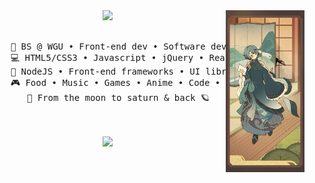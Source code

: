 <div align="center">
<img src="https://github.com/VGMichel/vgmichel/blob/master/assets/five-kasen_1.png" width="25%" align="right" />
<img src="https://readme-typing-svg.herokuapp.com?font=Poppins&weight=300&size=50&duration=4000&pause=300&color=36BAB3&center=true&vCenter=true&multiline=true&repeat=false&random=false&width=1300&height=140&lines=Hello there!+Call me val;%E2%9C%A9+a+design+techie+from+the+stars+%E2%9C%A9" width="70%" />
<br><br>
<pre>
    💼 BS @ WGU • Front-end dev • Software dev
    💻 HTML5/CSS3 • Javascript • jQuery • React • Photoshop • Figma • Illustrator  
    📖 NodeJS • Front-end frameworks • UI libraries
    🎮 Food • Music • Games • Anime • Code • Digital Art
    🌙 From the moon to saturn & back 🪐
</pre>
<br><br>
<img src="https://raw.githubusercontent.com/innng/innng/master/assets/kyubey.gif" height="40" />
<br><br><br>
    
<!--[![](https://img.shields.io/badge/linkedin-0a66c2)](http://linkedin.com/in/ingridrosselis)
[![](https://img.shields.io/badge/mastodon-6364ff)](https://tech.lgbt/@innng)
[![](https://img.shields.io/badge/osu!-ff66ab)](https://osu.ppy.sh/users/4606212)
[![](https://img.shields.io/badge/enka.network-69899c)](https://enka.network/u/Inng/1A4HU1/10000069/1985924/)-->
</div>
